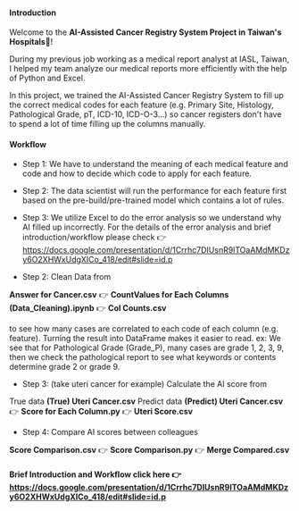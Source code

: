 #### Introduction
Welcome to the **AI-Assisted Cancer Registry System Project in Taiwan's Hospitals**🏥!

During my previous job working as a medical report analyst at IASL, Taiwan, I helped my team analyze our medical reports more efficiently with the help of Python and Excel.

In this project, we trained the AI-Assisted Cancer Registry System to fill up the correct medical codes for each feature (e.g. Primary Site, Histology, Pathological Grade, pT, ICD-10, ICD-O-3...) so cancer registers don't have to spend a lot of time filling up the columns manually. 

#### Workflow
- Step 1: We have to understand the meaning of each medical feature and code and how to decide which code to apply for each feature.


- Step 2: The data scientist will run the performance for each feature first based on the pre-build/pre-trained model which contains a lot of rules.


- Step 3: We utilize Excel to do the error analysis so we understand why AI filled up incorrectly. For the details of the error analysis and brief introduction/workflow please check 👉https://docs.google.com/presentation/d/1Crrhc7DIUsnR9lTOaAMdMKDzy6O2XHWxUdgXICo_418/edit#slide=id.p


- Step 2: Clean Data from

**Answer for Cancer.csv** 👉 **CountValues for Each Columns (Data_Cleaning).ipynb** 👉 **Col Counts.csv**

to see how many cases are correlated to each code of each column (e.g. feature). Turning the result into DataFrame makes it easier to read. 
ex: We see that for Pathological Grade (Grade_P), many cases are grade 1, 2, 3, 9, then we check the pathological report to see what keywords or contents determine grade 2 or grade 9.

- Step 3: (take uteri cancer for example) Calculate the AI score from

True data  **(True) Uteri Cancer.csv**
Predict data **(Predict) Uteri Cancer.csv**
👉 **Score for Each Column.py** 👉 **Uteri Score.csv**   

- Step 4: Compare AI scores between colleagues
  
**Score Comparison.csv**  👉 **Score Comparison.py**  👉 **Merge Compared.csv**




#### Brief Introduction and Workflow click here 👉https://docs.google.com/presentation/d/1Crrhc7DIUsnR9lTOaAMdMKDzy6O2XHWxUdgXICo_418/edit#slide=id.p
